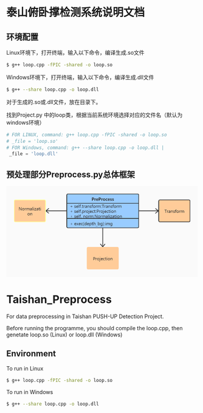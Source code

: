 # 泰山俯卧撑检测系统说明文档

## 环境配置

Linux环境下，打开终端，输入以下命令，编译生成.so文件

```bash
$ g++ loop.cpp -fPIC -shared -o loop.so
```

Windows环境下，打开终端，输入以下命令，编译生成.dll文件

```bash
$ g++ --share loop.cpp -o loop.dll
```

对于生成的.so或.dll文件，放在目录下。

找到Project.py 中的loop类，根据当前系统环境选择对应的文件名（默认为windows环境）

```python
# FOR LINUX, command: g++ loop.cpp -fPIC -shared -o loop.so 
# _file = 'loop.so' 
# FOR Windows, command: g++ --share loop.cpp -o loop.dll |
 _file = 'loop.dll'
```

## 预处理部分Preprocess.py总体框架

![](./UML.jpg)

# Taishan_Preprocess
For data preprocessing in Taishan PUSH-UP Detection Project.


Before running the programme, you should compile the loop.cpp, then genetate loop.so (Linux) or loop.dll (Windows)


## Environment

To run in Linux

```bash
$ g++ loop.cpp -fPIC -shared -o loop.so
```


To run in Windows

```bash
$ g++ --share loop.cpp -o loop.dll
```
